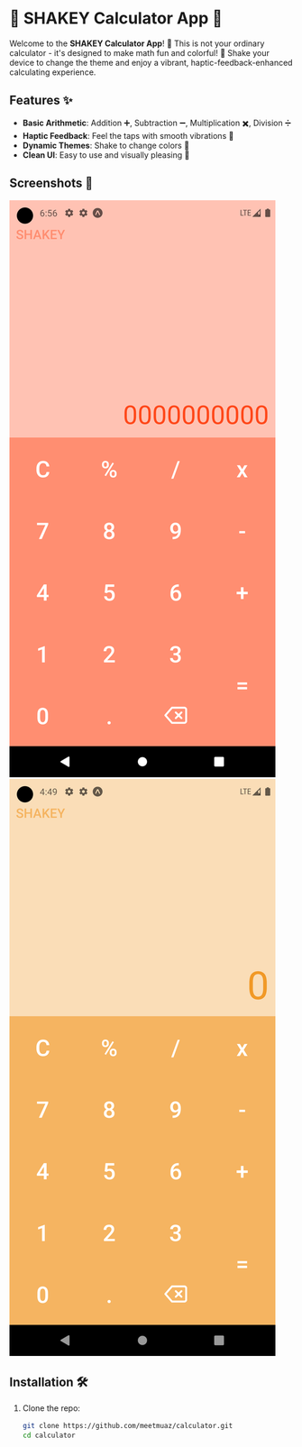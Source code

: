 # 🧮 SHAKEY Calculator App 📱

Welcome to the **SHAKEY Calculator App**! 🎉 This is not your ordinary calculator - it's designed to make math fun and colorful! 🌈 Shake your device to change the theme and enjoy a vibrant, haptic-feedback-enhanced calculating experience. 

## Features ✨
- **Basic Arithmetic**: Addition ➕, Subtraction ➖, Multiplication ✖️, Division ➗
- **Haptic Feedback**: Feel the taps with smooth vibrations 🤖
- **Dynamic Themes**: Shake to change colors 🎨
- **Clean UI**: Easy to use and visually pleasing 👀

## Screenshots 📸
![Screenshot 1](https://github.com/MeetMuaz/shakey-calculator/blob/main/Screenshot_1719597366.png)
![Screenshot 2](https://github.com/MeetMuaz/shakey-calculator/blob/main/Screenshot_1719632947.png)

## Installation 🛠️
1. Clone the repo:
   ```sh
   git clone https://github.com/meetmuaz/calculator.git
   cd calculator
